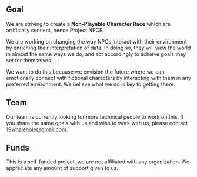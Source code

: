 ## Goal

We are striving to create a **Non-Playable Character Race** which are artificially sentient, hence Project NPCR.

We are working on changing the way NPCs interact with their environment by enriching their interpretation of data. In doing so, they will view the world in almost the same ways we do, and act accordingly to achieve goals they set for themselves.

We want to do this because we envision the future where we can emotionally connect with fictional characters by interacting with them in any preferred environment. We believe what we do is key to getting there.

## Team
Our team is currently looking for more technical people to work on this. If you share the same goals with us and wish to work with us, please contact 19whalehole@gmail.com.

## Funds
This is a self-funded project, we are not affiliated with any organization. We appreciate any amount of support given to us.
